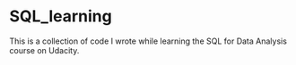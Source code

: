 # SQL_learning
 This is a collection of code I wrote while learning the SQL for Data Analysis course on Udacity.
